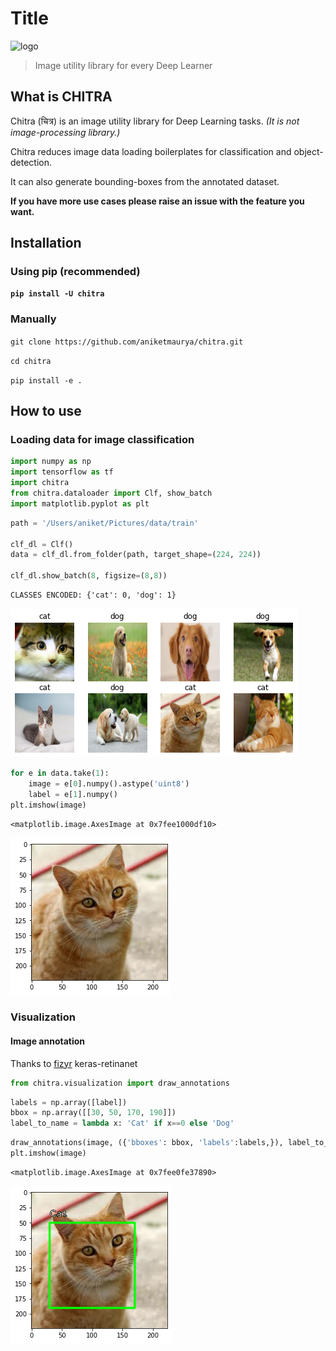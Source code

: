 # Title



![logo](../../../../../docs/images/company_logo.png)



> Image utility library for every Deep Learner

## What is **CHITRA**

Chitra (चित्र) is an image utility library for Deep Learning tasks. *(It is not image-processing library.)*

Chitra reduces image data loading boilerplates for classification and object-detection.

It can also generate bounding-boxes from the annotated dataset.

**If you have more use cases please raise an issue with the feature you want.**

## Installation

### Using pip (recommended)
**`pip install -U chitra`**

### Manually
`git clone https://github.com/aniketmaurya/chitra.git`

`cd chitra`

`pip install -e .`

## How to use

<!-- Fill me in please! Don't forget code examples: -->
### Loading data for image classification

```python
import numpy as np
import tensorflow as tf
import chitra
from chitra.dataloader import Clf, show_batch
import matplotlib.pyplot as plt
```

```python
path = '/Users/aniket/Pictures/data/train'

clf_dl = Clf()
data = clf_dl.from_folder(path, target_shape=(224, 224))

clf_dl.show_batch(8, figsize=(8,8))
```

    CLASSES ENCODED: {'cat': 0, 'dog': 1}



![png](docs/images/output_6_1.png)


```python
for e in data.take(1):
    image = e[0].numpy().astype('uint8')
    label = e[1].numpy()
plt.imshow(image)
```




    <matplotlib.image.AxesImage at 0x7fee1000df10>




![png](docs/images/output_7_1.png)


### Visualization
#### Image annotation

Thanks to [fizyr](https://github.com/fizyr/keras-retinanet) keras-retinanet

```python
from chitra.visualization import draw_annotations
```

```python
labels = np.array([label])
bbox = np.array([[30, 50, 170, 190]])
label_to_name = lambda x: 'Cat' if x==0 else 'Dog'
```

```python
draw_annotations(image, ({'bboxes': bbox, 'labels':labels,}), label_to_name=label_to_name)
plt.imshow(image)
```




    <matplotlib.image.AxesImage at 0x7fee0fe37890>




![png](docs/images/output_11_1.png)

